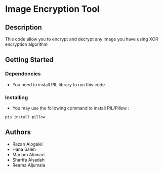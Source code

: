 # Image Encryption Tool

## Description

This code allow you to encrypt and decrypt any image you have using XOR encryption algorithm 

## Getting Started

### Dependencies

* You need to install PIL library to run this code


### Installing

* You may use the following command to install PIL/Pillow :


```
pip install pillow
```

## Authors

- Razan Alogaiel 
- Hana Saleh
- Mariam Alomari
- Sharifa Alsadah
- Reema Aljumaia
